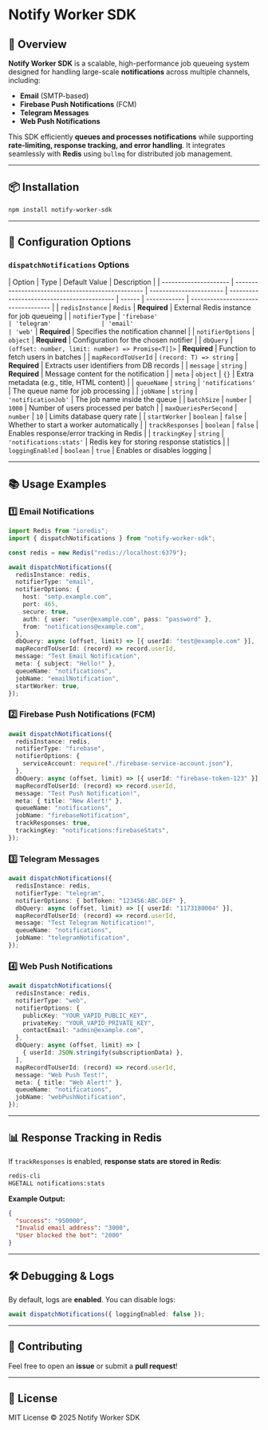 # Notify Worker SDK

## 🚀 Overview

**Notify Worker SDK** is a scalable, high-performance job queueing system designed for handling large-scale **notifications** across multiple channels, including:

- **Email** (SMTP-based)
- **Firebase Push Notifications** (FCM)
- **Telegram Messages**
- **Web Push Notifications**

This SDK efficiently **queues and processes notifications** while supporting **rate-limiting, response tracking, and error handling**. It integrates seamlessly with **Redis** using `bullmq` for distributed job management.

---

## 📦 Installation

```sh
npm install notify-worker-sdk
```

---

## 🔧 Configuration Options

### **`dispatchNotifications` Options**

| Option                | Type                                              | Default Value           | Description                                |
| --------------------- | ------------------------------------------------- | ----------------------- | ------------------------------------------ | ------ | ------------ | ---------------------------------- |
| `redisInstance`       | `Redis`                                           | **Required**            | External Redis instance for job queueing   |
| `notifierType`        | `'firebase'                                       | 'telegram'              | 'email'                                    | 'web'` | **Required** | Specifies the notification channel |
| `notifierOptions`     | `object`                                          | **Required**            | Configuration for the chosen notifier      |
| `dbQuery`             | `(offset: number, limit: number) => Promise<T[]>` | **Required**            | Function to fetch users in batches         |
| `mapRecordToUserId`   | `(record: T) => string`                           | **Required**            | Extracts user identifiers from DB records  |
| `message`             | `string`                                          | **Required**            | Message content for the notification       |
| `meta`                | `object`                                          | `{}`                    | Extra metadata (e.g., title, HTML content) |
| `queueName`           | `string`                                          | `'notifications'`       | The queue name for job processing          |
| `jobName`             | `string`                                          | `'notificationJob'`     | The job name inside the queue              |
| `batchSize`           | `number`                                          | `1000`                  | Number of users processed per batch        |
| `maxQueriesPerSecond` | `number`                                          | `10`                    | Limits database query rate                 |
| `startWorker`         | `boolean`                                         | `false`                 | Whether to start a worker automatically    |
| `trackResponses`      | `boolean`                                         | `false`                 | Enables response/error tracking in Redis   |
| `trackingKey`         | `string`                                          | `'notifications:stats'` | Redis key for storing response statistics  |
| `loggingEnabled`      | `boolean`                                         | `true`                  | Enables or disables logging                |

---

## 📚 Usage Examples

### **1️⃣ Email Notifications**

```typescript
import Redis from "ioredis";
import { dispatchNotifications } from "notify-worker-sdk";

const redis = new Redis("redis://localhost:6379");

await dispatchNotifications({
  redisInstance: redis,
  notifierType: "email",
  notifierOptions: {
    host: "smtp.example.com",
    port: 465,
    secure: true,
    auth: { user: "user@example.com", pass: "password" },
    from: "notifications@example.com",
  },
  dbQuery: async (offset, limit) => [{ userId: "test@example.com" }],
  mapRecordToUserId: (record) => record.userId,
  message: "Test Email Notification",
  meta: { subject: "Hello!" },
  queueName: "notifications",
  jobName: "emailNotification",
  startWorker: true,
});
```

### **2️⃣ Firebase Push Notifications (FCM)**

```typescript
await dispatchNotifications({
  redisInstance: redis,
  notifierType: "firebase",
  notifierOptions: {
    serviceAccount: require("./firebase-service-account.json"),
  },
  dbQuery: async (offset, limit) => [{ userId: "firebase-token-123" }],
  mapRecordToUserId: (record) => record.userId,
  message: "Test Push Notification!",
  meta: { title: "New Alert!" },
  queueName: "notifications",
  jobName: "firebaseNotification",
  trackResponses: true,
  trackingKey: "notifications:firebaseStats",
});
```

### **3️⃣ Telegram Messages**

```typescript
await dispatchNotifications({
  redisInstance: redis,
  notifierType: "telegram",
  notifierOptions: { botToken: "123456:ABC-DEF" },
  dbQuery: async (offset, limit) => [{ userId: "1173180004" }],
  mapRecordToUserId: (record) => record.userId,
  message: "Test Telegram Notification!",
  queueName: "notifications",
  jobName: "telegramNotification",
});
```

### **4️⃣ Web Push Notifications**

```typescript
await dispatchNotifications({
  redisInstance: redis,
  notifierType: "web",
  notifierOptions: {
    publicKey: "YOUR_VAPID_PUBLIC_KEY",
    privateKey: "YOUR_VAPID_PRIVATE_KEY",
    contactEmail: "admin@example.com",
  },
  dbQuery: async (offset, limit) => [
    { userId: JSON.stringify(subscriptionData) },
  ],
  mapRecordToUserId: (record) => record.userId,
  message: "Web Push Test!",
  meta: { title: "Web Alert!" },
  queueName: "notifications",
  jobName: "webPushNotification",
});
```

---

## 📊 Response Tracking in Redis

If `trackResponses` is enabled, **response stats are stored in Redis**:

```bash
redis-cli
HGETALL notifications:stats
```

**Example Output:**

```json
{
  "success": "950000",
  "Invalid email address": "3000",
  "User blocked the bot": "2000"
}
```

---

## 🛠 Debugging & Logs

By default, logs are **enabled**. You can disable logs:

```typescript
await dispatchNotifications({ loggingEnabled: false });
```

---

## 🚀 Contributing

Feel free to open an **issue** or submit a **pull request**!

---

## 📜 License

MIT License © 2025 Notify Worker SDK
